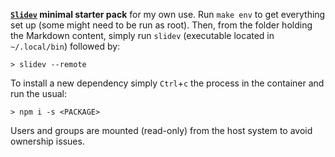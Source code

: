 **[`Slidev`](https://sli.dev/) minimal starter pack** for my own use. Run `make env` to
get everything set up (some might need to be run as root). Then, from the folder holding
the Markdown content, simply run `slidev` (executable located in `~/.local/bin`)
followed by:

```shell
> slidev --remote
```

To install a new dependency simply `Ctrl`+`c` the process in the container and run the
usual:

```shell
> npm i -s <PACKAGE>
```

Users and groups are mounted (read-only) from the host system to avoid ownership issues.
